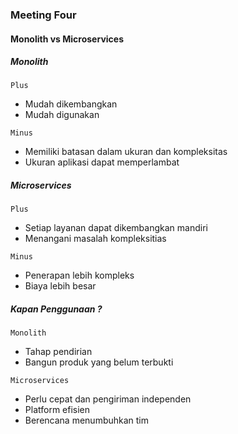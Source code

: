 ### Meeting Four

#### Monolith vs Microservices

##### Monolith
`Plus`
* Mudah dikembangkan
* Mudah digunakan

`Minus`
* Memiliki batasan dalam ukuran dan kompleksitas
* Ukuran aplikasi dapat memperlambat

##### Microservices
`Plus`
* Setiap layanan dapat dikembangkan mandiri
* Menangani masalah kompleksitias

`Minus`
* Penerapan lebih kompleks
* Biaya lebih besar

##### Kapan Penggunaan ?

`Monolith`
* Tahap pendirian
* Bangun produk yang belum terbukti

`Microservices`
* Perlu cepat dan pengiriman independen
* Platform efisien
* Berencana menumbuhkan tim
